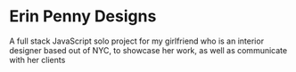 # Erin Penny Designs

A full stack JavaScript solo project for my girlfriend who is an interior designer based out of NYC, to showcase her work, as well as communicate with her clients
